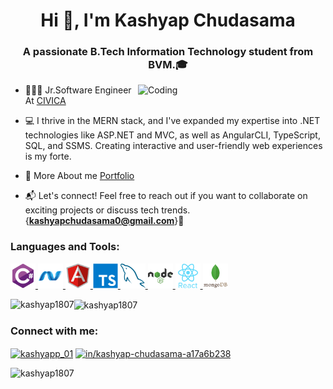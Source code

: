 <h1 align="center">Hi 👋, I'm Kashyap Chudasama</h1>
<h3 align="center">A passionate B.Tech Information Technology student from BVM.🎓</h3>
<img align="right" alt="Coding" width="300" src="https://i.pinimg.com/originals/81/17/8b/81178b47a8598f0c81c4799f2cdd4057.gif">


- 👨🏻‍💻 Jr.Software Engineer At [CIVICA](https://www.civica.com/en-in/)
  
- 💻 I thrive in the MERN stack, and I've expanded my expertise into .NET technologies like ASP.NET and MVC, as well as   AngularCLI, TypeScript, SQL, and SSMS. Creating interactive and user-friendly web experiences is my forte.

- 📃 More About me [Portfolio](https://kashyappportfolio.netlify.app/)

- 📬 Let's connect! Feel free to reach out if you want to collaborate on exciting projects or discuss tech trends. {**kashyapchudasama0@gmail.com**}🤝




<h3 align="left">Languages and Tools:</h3>
<p align="left"> 
  <a href="https://learn.microsoft.com/en-us/dotnet/csharp/" target="_blank" rel="noreferrer">
  <img src="https://raw.githubusercontent.com/devicons/devicon/master/icons/csharp/csharp-original.svg" alt="csharp" width="40" height="40"/>
</a>
  <a href="https://dotnet.microsoft.com/" target="_blank" rel="noreferrer">
  <img src="https://raw.githubusercontent.com/devicons/devicon/master/icons/dot-net/dot-net-original.svg" alt="dotnet" width="40" height="40"/>
</a>
  <a href="https://angular.io/" target="_blank" rel="noreferrer">
  <img src="https://raw.githubusercontent.com/devicons/devicon/master/icons/angularjs/angularjs-original.svg" alt="angular" width="40" height="40"/>
</a>
<a href="https://www.typescriptlang.org/" target="_blank" rel="noreferrer">
  <img src="https://raw.githubusercontent.com/devicons/devicon/master/icons/typescript/typescript-original.svg" alt="typescript" width="40" height="40"/>
</a>
<a href="https://www.mysql.com/" target="_blank" rel="noreferrer">
  <img src="https://raw.githubusercontent.com/devicons/devicon/master/icons/mysql/mysql-original.svg" alt="sql" width="40" height="40"/>
</a>
  <a href="https://nodejs.org" target="_blank" rel="noreferrer"> <img src="https://raw.githubusercontent.com/devicons/devicon/master/icons/nodejs/nodejs-original-wordmark.svg" alt="nodejs" width="40" height="40"/> </a> 
  <a href="https://reactjs.org/" target="_blank" rel="noreferrer"> <img src="https://raw.githubusercontent.com/devicons/devicon/master/icons/react/react-original-wordmark.svg" alt="react" width="40" height="40"/> </a> 
    <a href="https://www.mongodb.com/" target="_blank" rel="noreferrer"> <img src="https://raw.githubusercontent.com/devicons/devicon/master/icons/mongodb/mongodb-original-wordmark.svg" alt="mongodb" width="40" height="40"/> </a>
  
</p>
<p><img align="left" src="https://github-readme-stats.vercel.app/api/top-langs?username=kashyap1807&show_icons=true&locale=en&layout=compact" alt="kashyap1807" /></p>

<p><img align="center" src="https://github-readme-streak-stats.herokuapp.com/?user=kashyap1807&" alt="kashyap1807" /></p>

<h3 align="left">Connect with me:</h3>
<p align="left">
<a href="https://x.com/kashyapp_01" target="blank"><img align="center" src="https://raw.githubusercontent.com/rahuldkjain/github-profile-readme-generator/master/src/images/icons/Social/twitter.svg" alt="kashyapp_01" height="30" width="40" /></a>
<a href="https://linkedin.com/in/in/kashyap-chudasama-a17a6b238" target="blank"><img align="center" src="https://raw.githubusercontent.com/rahuldkjain/github-profile-readme-generator/master/src/images/icons/Social/linked-in-alt.svg" alt="in/kashyap-chudasama-a17a6b238" height="30" width="40" /></a>

</p>


<p align="left"> <img src="https://komarev.com/ghpvc/?username=kashyap1807&label=Profile%20views&color=0e75b6&style=flat" alt="kashyap1807" /> </p>
